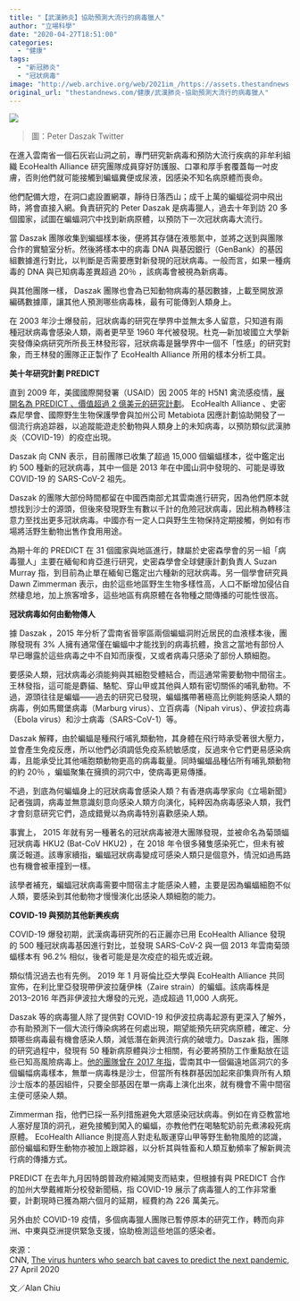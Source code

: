 ```yaml
---
title: "【武漢肺炎】協助預測大流行的病毒獵人"
author: "立場科學"
date: "2020-04-27T18:51:00"
categories:
  - "健康"
tags:
  - "新冠肺炎"
  - "冠狀病毒"
image: "http://web.archive.org/web/2021im_/https://assets.thestandnews.com/media/photos/DohRNayXoAA-MOB_ngbGP_5r54ob3.png"
original_url: "thestandnews.com/健康/武漢肺炎-協助預測大流行的病毒獵人"
---
```

![](http://web.archive.org/web/2021im_/https://assets.thestandnews.com/media/photos/DohRNayXoAA-MOB_ngbGP_5r54ob3.png)
> 圖：Peter Daszak Twitter

在進入雲南省一個石灰岩山洞之前，專門研究新病毒和預防大流行疾病的非牟利組織 EcoHealth Alliance 研究團隊成員穿好防護服、口罩和厚手套覆蓋每一吋皮膚，否則他們就可能接觸到蝙蝠糞便或尿液，因感染不知名病原體而喪命。

他們配備大燈，在洞口處設置網罩，靜待日落西山；成千上萬的蝙蝠從洞中飛出時，將會直接入網。負責研究的 Peter Daszak 是病毒獵人，過去十年到訪 20 多個國家，試圖在蝙蝠洞穴中找到新病原體，以預防下一次冠狀病毒大流行。

當 Daszak 團隊收集到蝙蝠樣本後，便將其存儲在液態氮中，並將之送到與團隊合作的實驗室分析。然後將樣本中的病毒 DNA 與基因銀行（GenBank）的基因組數據進行對比，以判斷是否需要應對新發現的冠狀病毒。一般而言，如果一種病毒的 DNA 與已知病毒差異超過 20％ ，該病毒會被視為新病毒。

與其他團隊一樣， Daszak 團隊也會為已知動物病毒的基因數據，上載至開放源編碼數據庫，讓其他人預測哪些病毒株，最有可能傳到人類身上。

在 2003 年沙士爆發前，冠狀病毒的研究在學界中並無太多人留意，只知道有兩種冠狀病毒會感染人類，兩者更早至 1960 年代被發現。杜克—新加坡國立大學新突發傳染病研究所所長王林發形容，冠狀病毒是醫學界中一個不「性感」的研究對象，而王林發的團隊正正製作了 EcoHealth Alliance 所用的樣本分析工具。

**美十年研究計劃 PREDICT**

直到 2009 年，美國國際開發署（USAID）因 2005 年的 H5N1 禽流感疫情，[展開名為 PREDICT 、價值超過 2 億美元的研究計劃](../../cosmos/%E6%AD%A6%E6%BC%A2%E8%82%BA%E7%82%8E-%E9%BB%9E%E8%A7%A3%E5%AD%B8%E8%80%85%E6%9C%83%E8%B5%B0%E6%BC%8F-sars-cov-2/)。 EcoHealth Alliance 、史密森尼學會、國際野生生物保護學會與加州公司 Metabiota 因應計劃協助開發了一個流行病追踪器，以追蹤能遊走於動物與人類身上的未知病毒，以預防類似武漢肺炎（COVID-19）的疫症出現。

Daszak 向 CNN 表示，目前團隊已收集了超過 15,000 個蝙蝠樣本，從中鑑定出約 500 種新的冠狀病毒，其中一個是 2013 年在中國山洞中發現的、可能是導致 COVID-19 的 SARS-CoV-2 祖先。

Daszak 的團隊大部份時間都留在中國西南部尤其雲南進行研究，因為他們原本就想找到沙士的源頭，但後來發現野生有數以千計的危險冠狀病毒，因此稍為轉移注意力至找出更多冠狀病毒。中國亦有一定人口與野生生物保持定期接觸，例如有市場將活野生動物出售作食用用途。

為期十年的 PREDICT 在 31 個國家與地區進行，隸屬於史密森學會的另一組「病毒獵人」主要在緬甸和肯亞進行研究，史密森學會全球健康計劃負責人 Suzan Murray 指，到目前為止單在緬甸已鑑定出六種新的冠狀病毒。另一個學會研究員 Dawn Zimmerman 表示，由於這些地區野生生物多樣性高，人口不斷增加侵佔自然棲息地，加上旅客增多，這些地區有病原體在各物種之間傳播的可能性很高。

**冠狀病毒如何由動物傳人**

據 Daszak ，2015 年分析了雲南省晉寧區兩個蝙蝠洞附近居民的血液樣本後，團隊發現有 3% 人擁有通常僅在蝙蝠中才能找到的病毒抗體，換言之當地有部份人早已曝露於這些病毒之中不自知而康復，又或者病毒只感染了部份人類細胞。

要感染人類，冠狀病毒必須能夠與其細胞受體結合，而這通常需要動物中間宿主。王林發指，這可能是麝貓、駱駝、穿山甲或其他與人類有密切關係的哺乳動物。不過，源頭往往是蝙蝠——過去的研究已發現，蝙蝠攜帶著極高比例能夠感染人類的病毒，例如馬爾堡病毒（Marburg virus）、立百病毒（Nipah virus）、伊波拉病毒（Ebola virus）和沙士病毒（SARS-CoV-1）等。

Daszak 解釋，由於蝙蝠是種飛行哺乳類動物，其身體在飛行時承受著很大壓力，並會產生免疫反應，所以他們必須調低免疫系統敏感度，反過來令它們更易感染病毒，且能承受比其他哺胞類動物更高的病毒載量。同時蝙蝠品種佔所有哺乳類動物的約 20％ ，蝙蝠聚集在擁擠的洞穴中，使病毒更易傳播。

不過，到底為何蝙蝠身上的冠狀病毒會感染人類？有香港病毒學家向《立場新聞》記者強調，病毒並無意識刻意向感染人類方向演化，純粹因為病毒感染人類，我們才會刻意研究它們，造成錯覺以為病毒特別喜歡感染人類。

事實上， 2015 年就有另一種著名的冠狀病毒被港大團隊發現，並被命名為菊頭蝠冠狀病毒 HKU2 (Bat-CoV HKU2) ，在 2018 年令很多豬隻感染死亡，但未有被廣泛報道。該專家續指，蝙蝠冠狀病毒變成可感染人類只是個意外，情況如過馬路也有機會被車撞到一樣。

該學者補充，蝙蝠冠狀病毒需要中間宿主才能感染人體，主要是因為蝙蝠細胞不似人類，要感染到其他動物才慢慢演化出感染人類細胞的能力。

**COVID-19 與預防其他新興疾病**

COVID-19 爆發初期，武漢病毒研究所的石正麗亦已用 EcoHealth Alliance 發現的 500 種冠狀病毒基因進行對比，並發現 SARS-CoV-2 與一個 2013 年雲南菊頭蝠樣本有 96.2% 相似，後者可能是是次疫症的祖先或近親。

類似情況過去也有先例。 2019 年 1 月哥倫比亞大學與 EcoHealth Alliance 共同宣佈，在利比里亞發現帶伊波拉薩伊株（Zaire strain）的蝙蝠。該病毒株是 2013–2016 年西非伊波拉大爆發的元兇，造成超過 11,000 人病死。

Daszak 等的病毒獵人除了提供對 COVID-19 和伊波拉病毒起源有更深入了解外，亦有助預測下一個大流行傳染病將在何處出現，期望能預先研究病原體，確定、分類哪些病毒最有機會感染人類，減低潛在新興流行病的破壞力。Daszak 指，團隊的研究過程中，發現有 50 種新病原體與沙士相關，有必要將預防工作重點放在這些已知高風險病毒上。[他的團隊曾在 2017 年指](../../cosmos/%E6%B2%99%E5%A3%AB%E5%86%8D%E8%A5%B2-%E9%9B%B2%E5%8D%97%E5%81%8F%E9%81%A0%E6%B4%9E%E7%A9%B4%E8%8F%8A%E9%A0%AD%E8%9D%A0%E6%9C%89%E9%BD%8A%E6%B2%99%E5%A3%AB%E7%97%85%E6%AF%92%E5%9F%BA%E5%9B%A0%E7%B5%84%E4%BB%B6/)，雲南其中一個偏遠地區洞穴的多個蝙幅病毒樣本，無單一病毒株是沙士，但當所有株群基因加起來卻集齊所有人類沙士版本的基因組件，只要全部基因在單一病毒上演化出來，就有機會不需中間宿主便可感染人類。

Zimmerman 指，他們已採一系列措施避免大眾感染冠狀病毒。例如在肯亞教當地人塞好屋頂的洞孔，避免接觸到闖入的蝙蝠，亦教他們在喝駱駝奶前先煮沸殺死病原體。 EcoHealth Alliance 則提高人對走私販運穿山甲等野生動物風險的認識，部份蝙蝠和野生動物亦被加上跟踪器，以分析其與牲畜和人類互動頻率了解新興流行病的傳播方式。

PREDICT 在去年九月因特朗普政府縮減開支而結束，但根據有與 PREDICT 合作的加州大學戴維斯分校發新聞稿，指 COVID-19 展示了病毒獵人的工作非常重要，計劃現時已獲為期六個月的延期，經費約為 226 萬美元。

另外由於 COVID-19 疫情，多個病毒獵人團隊已暫停原本的研究工作，轉而向非洲、中東與亞洲提供緊急支援，協助檢測這些地區的感染者。

來源：  
CNN, [The virus hunters who search bat caves to predict the next pandemic](http://web.archive.org/web/20211229132643/https://edition.cnn.com/2020/04/26/health/virus-hunters-bat-cave-coronavirus-hnk-intl/index.html), 27 April 2020

文／Alan Chiu